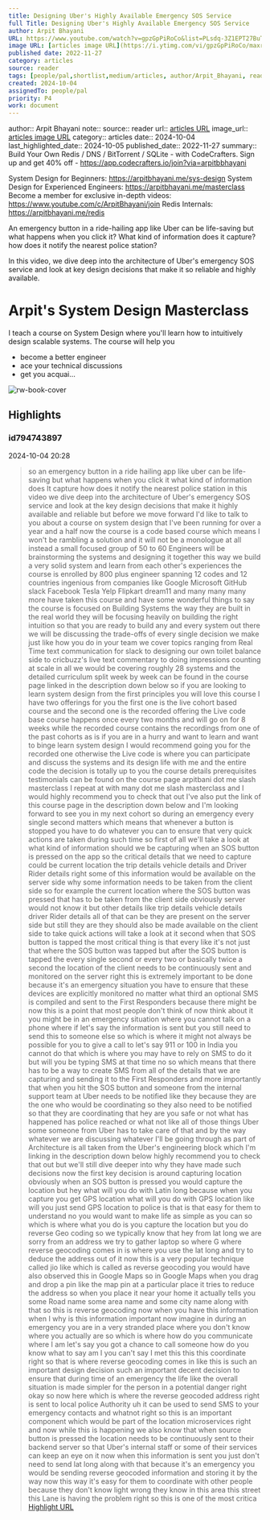 ```yaml
---
title: Designing Uber's Highly Available Emergency SOS Service
full Title: Designing Uber's Highly Available Emergency SOS Service
author: Arpit Bhayani
URL: https://www.youtube.com/watch?v=gpzGpPiRoCo&list=PLsdq-3Z1EPT27BuTnJ_trF7BsaTpYLqst&index=25
image URL: [articles image URL](https://i.ytimg.com/vi/gpzGpPiRoCo/maxresdefault.jpg)
published date: 2022-11-27
category: articles
source: reader
tags: [people/pal,shortlist,medium/articles, author/Arpit_Bhayani, reader/reader, date/2024-10-05, area/reader]
created: 2024-10-04
assignedTo: people/pal
priority: P4
work: document
---
```

author:: Arpit Bhayani
note:: 
source:: reader
url:: [articles URL](https://www.youtube.com/watch?v=gpzGpPiRoCo&list=PLsdq-3Z1EPT27BuTnJ_trF7BsaTpYLqst&index=25)
image_url:: [articles image URL](https://i.ytimg.com/vi/gpzGpPiRoCo/maxresdefault.jpg)
category:: articles
date:: 2024-10-04
last_highlighted_date:: 2024-10-05
published_date:: 2022-11-27
summary:: Build Your Own Redis / DNS / BitTorrent / SQLite - with CodeCrafters.
Sign up and get 40% off - https://app.codecrafters.io/join?via=arpitbbhayani

System Design for Beginners: https://arpitbhayani.me/sys-design
System Design for Experienced Engineers: https://arpitbhayani.me/masterclass
Become a member for exclusive in-depth videos: https://www.youtube.com/c/ArpitBhayani/join
Redis Internals: https://arpitbhayani.me/redis

An emergency button in a ride-hailing app like Uber can be life-saving but what happens when you click it? What kind of information does it capture? how does it notify the nearest police station?

In this video, we dive deep into the architecture of Uber's emergency SOS service and look at key design decisions that make it so reliable and highly available.

# Arpit's System Design Masterclass

I teach a course on System Design where you'll learn how to intuitively design scalable systems. The course will help you

 - become a better engineer
 - ace your technical discussions
 - get you acquai...


![rw-book-cover](https://i.ytimg.com/vi/gpzGpPiRoCo/maxresdefault.jpg)

## Highlights
### id794743897
2024-10-04 20:28
> so an emergency button in a ride hailing app like uber can be life-saving but what happens when you click it what kind of information does It capture how does it notify the nearest police station in this video we dive deep into the architecture of Uber's emergency SOS service and look at the key design decisions that make it highly available and reliable but before we move forward I'd like to talk to you about a course on system design that I've been running for over a year and a half now the course is a code based course which means I won't be rambling a solution and
> it will not be a monologue at all instead a small focused group of 50 to 60 Engineers will be brainstorming the systems and designing it together this way we build a very solid system and learn from each other's experiences the course is enrolled by 800 plus engineer spanning 12 codes and 12 countries ingenious from companies like Google Microsoft GitHub slack Facebook Tesla Yelp Flipkart dream11 and many many many more have taken this course and have some wonderful things to say the course is focused on Building Systems the way
> they are built in the real world they will be focusing heavily on building the right intuition so that you are ready to build any and every system out there we will be discussing the trade-offs of every single decision we make just like how you do in your team we cover topics ranging from Real Time text communication for slack to designing our own toilet balance side to cricbuzz's live text commentary to doing impressions counting at scale in all we would be covering roughly 28 systems and the detailed curriculum split week by
> week can be found in the course page linked in the description down below so if you are looking to learn system design from the first principles you will love this course I have two offerings for you the first one is the live cohort based course and the second one is the recorded offering the Live code base course happens once every two months and will go on for 8 weeks while the recorded course contains the recordings from one of the past cohorts as is if you are in a hurry and want to learn and want to binge learn system design I would recommend going you for
> the recorded one otherwise the Live code is where you can participate and discuss the systems and its design life with me and the entire code the decision is totally up to you the course details prerequisites testimonials can be found on the course page arpitbani dot me slash masterclass I repeat at with many dot me slash masterclass and I would highly recommend you to check that out I've also put the link of this course page in the description down below and I'm looking forward to see you in my next cohort so during an emergency every single
> second matters which means that whenever a button is stopped you have to do whatever you can to ensure that very quick actions are taken during such time so first of all we'll take a look at what kind of information should we be capturing when an SOS button is pressed on the app so the critical details that we need to capture could be current location the trip details vehicle details and Driver Rider details right some of this information would be available on the server side why some
> information needs to be taken from the client side so for example the current location where the SOS button was pressed that has to be taken from the client side obviously server would not know it but other details like trip details vehicle details driver Rider details all of that can be they are present on the server side but still they are they should also be made available on the client side to take quick actions will take a look at it second when that SOS button is tapped the most critical thing is that every
> like it's not just that where the SOS button was tapped but after the SOS button is tapped the every single second or every two or basically twice a second the location of the client needs to be continuously sent and monitored on the server right this is extremely important to be done because it's an emergency situation you have to ensure that these devices are explicitly monitored no matter what third an optional SMS is
> compiled and sent to the First Responders because there might be now this is a point that most people don't think of now think about it you might be in an emergency situation where you cannot talk on a phone where if let's say the information is sent but you still need to send this to someone else so which is where it might not always be possible for you to give a call to let's say 911 or 100 in India you cannot do that which is where you may have to rely
> on SMS to do it but will you be typing SMS at that time no so which means that there has to be a way to create SMS from all of the details that we are capturing and sending it to the First Responders and more importantly that when you hit the SOS button and someone from the internal support team at Uber needs to be notified like they because they are the one who would be coordinating so they also need to be notified so that they are coordinating that hey are you
> safe or not what has happened has police reached or what not like all of those things Uber some someone from Uber has to take care of that and by the way whatever we are discussing whatever I'll be going through as part of Architecture is all taken from the Uber's engineering block which I'm linking in the description down below highly recommend you to check that out but we'll still dive deeper into why they have made such decisions now the first key decision is around capturing location obviously when an SOS button is pressed you would
> capture the location but hey what will you do with Latin long because when you capture you get GPS location what will you do with GPS location like will you just send GPS location to police is that is that easy for them to understand no you would want to make life as simple as you can so which is where what you do is you capture the location but you do reverse Geo coding so we typically know that hey from lat long we are sorry from an address we try to gather laptop so where G where reverse geocoding comes in
> is where you use the lat long and try to deduce the address out of it now this is a very popular technique called jio like which is called as reverse geocoding you would have also observed this in Google Maps so in Google Maps when you drag and drop a pin like the map pin at a particular place it tries to reduce the address so when you place it near your home it actually tells you some Road name some area name and some city name
> along with that so this is reverse geocoding now when you have this information when I why is this information important now imagine in during an emergency you are in a very stranded place where you don't know where you actually are so which is where how do you communicate where I am let's say you got a chance to call someone how do you know what to say am I you can't say I met this this this coordinate right so that is where reverse geocoding comes in like this is such an important design decision such an important decent
> decision to ensure that during time of an emergency the life like the overall situation is made simpler for the person in a potential danger right okay so now here which is where the reverse geocoded address right is sent to local police Authority uh it can be used to send SMS to your emergency contacts and whatnot right so this is an important component which would be part of the location microservices right and now while this
> is happening we also know that when source button is pressed the location needs to be continuously sent to their backend server so that Uber's internal staff or some of their services can keep an eye on it now when this information is sent you just don't need to send lat long along with that because it's an emergency you would be sending reverse geocoded information and storing it by the way now this way it's easy for them to coordinate with other people because they don't know light wrong they know in
> this area this street this Lane is having the problem right so this is one of the most critica 
[Highlight URL](https://read.readwise.io/read/01j9d4nhdxvr8answsejpy9m82)


